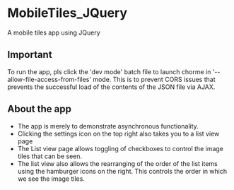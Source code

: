 # MobileTiles_JQuery
A mobile tiles app using JQuery

## Important

To run the app, pls click the 'dev mode' batch file to launch chorme in '--allow-file-access-from-files' mode. This is to prevent CORS issues that prevents the successful load of the contents of the JSON file via AJAX.

## About the app

- The app is merely to demonstrate asynchronous functionality. 
- Clicking the settings icon on the top right also takes you to a list view page
- The List view page allows toggling of checkboxes to control the image tiles that can be seen. 
- The list view also allows the rearranging of the order of the list items using the hamburger icons on the right. This controls the order in which we see the image tiles.
